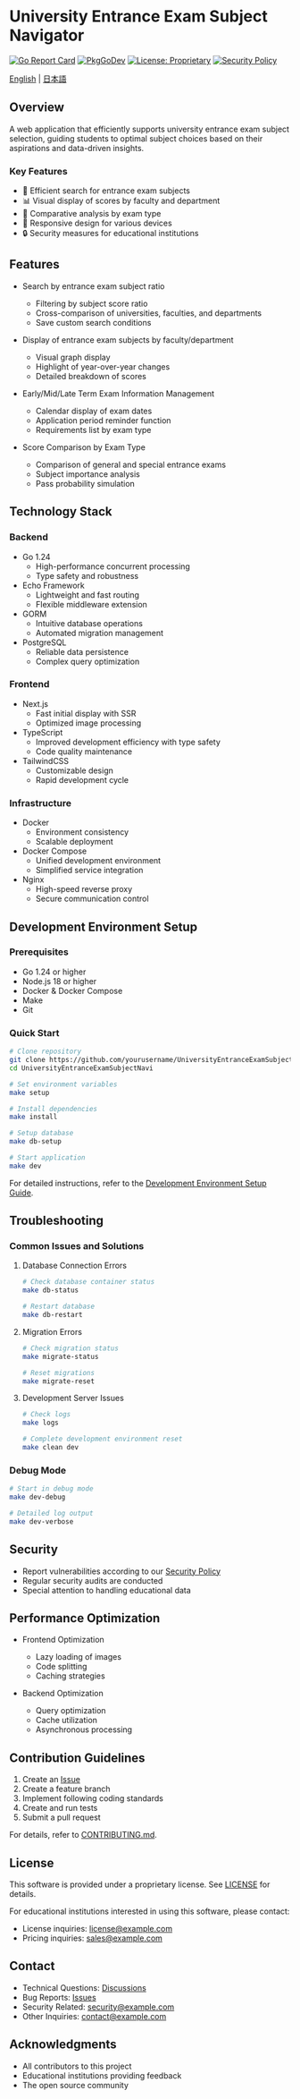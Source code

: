 # University Entrance Exam Subject Navigator

[![Go Report Card](https://goreportcard.com/badge/github.com/yourusername/UniversityEntranceExamSubjectNavi)](https://goreportcard.com/report/github.com/yourusername/UniversityEntranceExamSubjectNavi)
[![PkgGoDev](https://pkg.go.dev/badge/github.com/yourusername/UniversityEntranceExamSubjectNavi)](https://pkg.go.dev/github.com/yourusername/UniversityEntranceExamSubjectNavi)
[![License: Proprietary](https://img.shields.io/badge/License-Proprietary-red.svg)](../LICENSE)
[![Security Policy](https://img.shields.io/badge/Security-Policy-green.svg)](./SECURITY.md)

[English](./docs/README_en.md) | [日本語](../README.md)

## Overview

A web application that efficiently supports university entrance exam subject selection, guiding students to optimal subject choices based on their aspirations and data-driven insights.

### Key Features

- 🎯 Efficient search for entrance exam subjects
- 📊 Visual display of scores by faculty and department
- 🔄 Comparative analysis by exam type
- 📱 Responsive design for various devices
- 🔒 Security measures for educational institutions

## Features

- Search by entrance exam subject ratio

  - Filtering by subject score ratio
  - Cross-comparison of universities, faculties, and departments
  - Save custom search conditions

- Display of entrance exam subjects by faculty/department

  - Visual graph display
  - Highlight of year-over-year changes
  - Detailed breakdown of scores

- Early/Mid/Late Term Exam Information Management

  - Calendar display of exam dates
  - Application period reminder function
  - Requirements list by exam type

- Score Comparison by Exam Type
  - Comparison of general and special entrance exams
  - Subject importance analysis
  - Pass probability simulation

## Technology Stack

### Backend

- Go 1.24
  - High-performance concurrent processing
  - Type safety and robustness
- Echo Framework
  - Lightweight and fast routing
  - Flexible middleware extension
- GORM
  - Intuitive database operations
  - Automated migration management
- PostgreSQL
  - Reliable data persistence
  - Complex query optimization

### Frontend

- Next.js
  - Fast initial display with SSR
  - Optimized image processing
- TypeScript
  - Improved development efficiency with type safety
  - Code quality maintenance
- TailwindCSS
  - Customizable design
  - Rapid development cycle

### Infrastructure

- Docker
  - Environment consistency
  - Scalable deployment
- Docker Compose
  - Unified development environment
  - Simplified service integration
- Nginx
  - High-speed reverse proxy
  - Secure communication control

## Development Environment Setup

### Prerequisites

- Go 1.24 or higher
- Node.js 18 or higher
- Docker & Docker Compose
- Make
- Git

### Quick Start

```bash
# Clone repository
git clone https://github.com/yourusername/UniversityEntranceExamSubjectNavi.git
cd UniversityEntranceExamSubjectNavi

# Set environment variables
make setup

# Install dependencies
make install

# Setup database
make db-setup

# Start application
make dev
```

For detailed instructions, refer to the [Development Environment Setup Guide](docs/development/setup.md).

## Troubleshooting

### Common Issues and Solutions

1. Database Connection Errors

   ```bash
   # Check database container status
   make db-status

   # Restart database
   make db-restart
   ```

2. Migration Errors

   ```bash
   # Check migration status
   make migrate-status

   # Reset migrations
   make migrate-reset
   ```

3. Development Server Issues

   ```bash
   # Check logs
   make logs

   # Complete development environment reset
   make clean dev
   ```

### Debug Mode

```bash
# Start in debug mode
make dev-debug

# Detailed log output
make dev-verbose
```

## Security

- Report vulnerabilities according to our [Security Policy](./SECURITY.md)
- Regular security audits are conducted
- Special attention to handling educational data

## Performance Optimization

- Frontend Optimization

  - Lazy loading of images
  - Code splitting
  - Caching strategies

- Backend Optimization
  - Query optimization
  - Cache utilization
  - Asynchronous processing

## Contribution Guidelines

1. Create an [Issue](https://github.com/yourusername/UniversityEntranceExamSubjectNavi/issues)
2. Create a feature branch
3. Implement following coding standards
4. Create and run tests
5. Submit a pull request

For details, refer to [CONTRIBUTING.md](./docs/contributing/CONTRIBUTING.md).

## License

This software is provided under a proprietary license. See [LICENSE](../LICENSE) for details.

For educational institutions interested in using this software, please contact:

- License inquiries: license@example.com
- Pricing inquiries: sales@example.com

## Contact

- Technical Questions: [Discussions](https://github.com/yourusername/UniversityEntranceExamSubjectNavi/discussions)
- Bug Reports: [Issues](https://github.com/yourusername/UniversityEntranceExamSubjectNavi/issues)
- Security Related: security@example.com
- Other Inquiries: contact@example.com

## Acknowledgments

- All contributors to this project
- Educational institutions providing feedback
- The open source community
